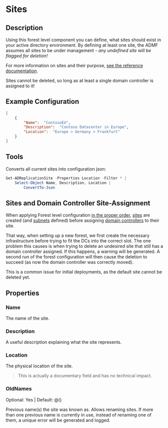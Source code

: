 ﻿# Sites

## Description

Using this forest level component you can define, what sites should exist in your active directory environment.
By defining at least one site, the ADMF assumes all sites to be under management - *any undefined site will be flagged for deletion!*

For more information on sites and their purpose, [see the reference documentation](https://docs.microsoft.com/en-us/windows-server/identity/ad-ds/plan/designing-the-site-topology).

Sites cannot be deleted, so long as at least a single domain controller is assigned to it!

## Example Configuration

```json
[
    {
        "Name":  "ContosoEU",
        "Description":  "Contoso Datacenter in Europe",
        "Location":  "Europe > Germany > Frankfurt"
    }
]
```

## Tools

Converts all current sites into configuration json:

```powershell
Get-ADReplicationSite -Properties Location -Filter * |
    Select-Object Name, Description, Location |
        ConvertTo-Json
```

## Sites and Domain Controller Site-Assignment

When applying Forest level configuration [in the proper order](../../advanced/processing-order.html), [sites](sites.html) are created (and [subnets](subnets.html) defined) before assigning [domain controllers](servers.html) to their site.

That way, when setting up a new forest, we first create the necessary infrastructure before trying to fit the DCs into the correct slot.
The one problem this causes is when trying to delete an undesired site that still has a domain controller assigned.
If this happens, a warning will be generated.
A second run of the forest configuration will then cause the deletion to succeed (as now the domain controller was correctly moved).

This is a common issue for initial deployments, as the default site cannot be deleted yet.

## Properties

### Name

The name of the site.

### Description

A useful description explaining what the site represents.

### Location

The physical location of the site.

> This is actually a documentary field and has no technical impact.

### OldNames

Optional: Yes | Default: @()

Previous name(s) the site was known as.
Allows renaming sites.
If more than one previous name is currently in use, instead of renaming one of them, a unique error will be generated and logged.
